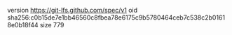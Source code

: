 version https://git-lfs.github.com/spec/v1
oid sha256:c0b15de7e1bb46560c8fbea78e6175c9b5780464ceb7c538c2b01618e0b18f44
size 779
